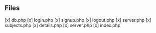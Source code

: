 ## Files

[x] db.php
[x] login.php
[x] signup.php
[x] logout.php
[x] server.php
[x] subjects.php
[x] details.php
[x] server.php
[x] index.php